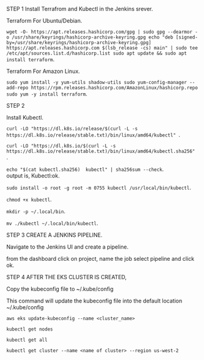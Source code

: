 STEP 1
  Install Terrafrom and Kubectl in the Jenkins srever.
  
  
   Terraform For Ubuntu/Debian.
   
  ` wget -O- https://apt.releases.hashicorp.com/gpg | sudo gpg --dearmor -o /usr/share/keyrings/hashicorp-archive-keyring.gpg
 echo "deb [signed-by=/usr/share/keyrings/hashicorp-archive-keyring.gpg] https://apt.releases.hashicorp.com $(lsb_release -cs) main" | sudo tee      /etc/apt/sources.list.d/hashicorp.list
sudo apt update && sudo apt install terraform `.

  Terraform For Amazon Linux.
  
  ` sudo yum install -y yum-utils shadow-utils
  sudo yum-config-manager --add-repo https://rpm.releases.hashicorp.com/AmazonLinux/hashicorp.repo
  sudo yum -y install terraform `.
  
  
  
STEP 2

  Install Kubectl.
  
  `curl -LO "https://dl.k8s.io/release/$(curl -L -s https://dl.k8s.io/release/stable.txt)/bin/linux/amd64/kubectl" `.
  
  `curl -LO "https://dl.k8s.io/$(curl -L -s https://dl.k8s.io/release/stable.txt)/bin/linux/amd64/kubectl.sha256" `.
  
  ` echo "$(cat kubectl.sha256)  kubectl" | sha256sum --check `.  
  output is, Kubectl:ok.
  
  ` sudo install -o root -g root -m 0755 kubectl /usr/local/bin/kubectl `.
  
  ` chmod +x kubectl `.
  
  ` mkdir -p ~/.local/bin `.
  
  ` mv ./kubectl ~/.local/bin/kubectl `.
  
  
  
STEP 3 CREATE A JENKINS PIPELINE.

  Navigate to the Jenkins UI and create a pipeline.
  
  from the dashboard click on project, name the job select pipeline and click ok.
  
  
  
  STEP 4 AFTER THE EKS CLUSTER IS CREATED,
  
  Copy the kubeconfig file to ~/.kube/config
  
  This command will update the kubeconfig file into the default location ~/.kube/config
  
  `aws eks update-kubeconfig --name <cluster_name> `
  
  `kubectl get nodes` 
  
  `kubectl get all `
  
  `kubectl get cluster --name <name of cluster> --region us-west-2`

  
